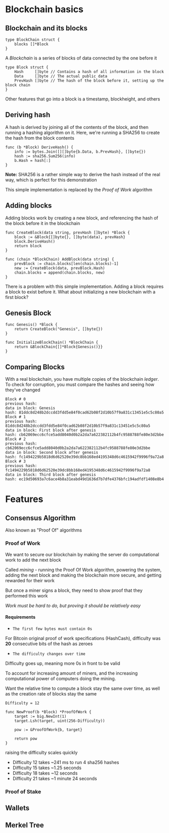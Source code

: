 # Blockchain basics

## Blockchain and its blocks

```
type BlockChain struct {
	blocks []*Block
}
```

A *Blockchain* is a series of blocks of data connected by the one before it

```
type Block struct {
	Hash     []byte // Contains a hash of all information in the block
	Data     []byte // The actual public data
	PrevHash []byte // The hash of the block before it, setting up the block chain
}
```

Other features that go into a block is a timestamp, blockheight, and others

## Deriving hash

A hash is derived by joining all of the contents of the block, and then running a 
hashing algorithm on it. Here, we're running a SHA256 to create the hash from the block contents

```
func (b *Block) DeriveHash() {
	info := bytes.Join([][]byte{b.Data, b.PrevHash}, []byte{})
	hash := sha256.Sum256(info)
	b.Hash = hash[:]
}
```

**Note:** SHA256 is a rather simple way to derive the hash instead of the real way, which is perfect for
this demonstration

This simple implementation is replaced by the *Proof of Work* algorithm

## Adding blocks

Adding blocks work by creating a new block, 
and referencing the hash of the block before it in the blockchain

```
func CreateBlock(data string, prevHash []byte) *Block {
	block := &Block{[]byte{}, []byte(data), prevHash}
	block.DeriveHash()
	return block
}

func (chain *BlockChain) AddBlock(data string) {
	prevBlock := chain.blocks[len(chain.blocks)-1]
	new := CreateBlock(data, prevBlock.Hash)
	chain.blocks = append(chain.blocks, new)
}
```

There is a problem with this simple implementation. 
Adding a block requires a block to exist before it.
What about initializing a new blockchain with a first block?

## Genesis Block

```
func Genesis() *Block {
	return CreateBlock("Genesis", []byte{})
}

func InitializeBlockChain() *BlockChain {
	return &BlockChain{[]*Block{Genesis()}}
}
```

## Comparing Blocks

With a real blockchain, you have multiple copies of the blockchain *ledger*.
To check for corruption, you must compare the hashes and seeing how they've changed

```
Block # 0
previous hash: 
data in block: Genesis
hash: 81ddc8d248b2dccdd3fdd5e84f0cad62b08f2d10b57f9a831c13451e5c5c80a5
Block # 1
previous hash: 81ddc8d248b2dccdd3fdd5e84f0cad62b08f2d10b57f9a831c13451e5c5c80a5
data in block: First block after genesis
hash: cb62069ecc6cfce5add8040d0b2a2da7a622382112b4fc9588788fe80e3d2bbe
Block # 2
previous hash: cb62069ecc6cfce5add8040d0b2a2da7a622382112b4fc9588788fe80e3d2bbe
data in block: Second block after genesis
hash: fc1494229b5818d6d62520e39dc8bb168ed4195348d6c4615942f9996f9a72a8
Block # 3
previous hash: fc1494229b5818d6d62520e39dc8bb168ed4195348d6c4615942f9996f9a72a8
data in block: Third block after genesis
hash: ec19d50693a7c6ace4b8a31eabd49d1636d7b7dfe4376bfc194adfdf1408e8b4
```

# Features

## Consensus Algorithm

Also known as "Proof Of" algorithms

### Proof of Work

We want to secure our blockchain by making the server do computational work to add the next block

Called *mining* - running the Proof Of Work algorithm, 
powering the system, adding the next block and making the blockchain more secure,
and getting rewarded for their work

But once a miner signs a block, they need to show proof that they performed this work

*Work must be hard to do, but proving it should be relatively easy*

#### Requirements

- `The first few bytes must contain 0s`

For Bitcoin original proof of work specifications (HashCash), 
difficulty was **20** consecutive bits of the hash as zeroes

- `The difficulty changes over time`

Difficulty goes up, meaning more 0s in front to be valid

To account for increasing amount of miners, and the increasing
computational power of computers doing the mining. 

Want the relative time to compute a block stay the same over time,
as well as the creation rate of blocks stay the same

```
Difficulty = 12

func NewProof(b *Block) *ProofOfWork {
	target := big.NewInt(1)
	target.Lsh(target, uint(256-Difficulty))

	pow := &ProofOfWork{b, target}

	return pow
}
```

raising the difficulty scales quickly

- Difficulty 12 takes ~241 ms to run 4 sha256 hashes
- Difficulty 15 takes ~1.25 seconds
- Difficulty 18 takes ~12 seconds
- Difficulty 21 takes ~1 minute 24 seconds

### Proof of Stake

## Wallets

## Merkel Tree



